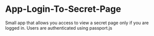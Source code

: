 # App-Login-To-Secret-Page
Small app that allows you access to view a secret page only if you are logged in. Users are authenticated using passport.js
